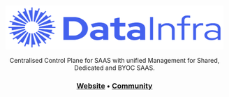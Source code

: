 <p align="center">
  <span">
    <a target="_blank"><img src="https://raw.githubusercontent.com/datainfrahq/.github/main/images/logo.svg" alt="DataInfra" width="500" height="100" /></a>
</p>

<p align="center">
Centralised Control Plane for SAAS with unified Management for Shared, Dedicated and BYOC SAAS.
</p>
<h3 align="center">
    <b><a href="https://datainfra.io/">Website</a></b>
  •
  <b><a href="https://launchpass.com/datainfra-workspace">Community</a></b>
</h3>
